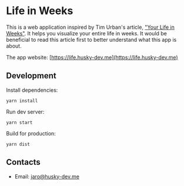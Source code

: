 # Life in Weeks

This is a web application inspired by Tim Urban's article, ["Your Life in Weeks"](https://waitbutwhy.com/2014/05/life-weeks.html). It helps you visualize your entire life in weeks. It would be beneficial to read this article first to better understand what this app is about.

The app website: [https://life.husky-dev.me](https://life.husky-dev.me)

## Development

Install dependencies:

```
yarn install
```

Run dev server:

```
yarn start
```

Build for production:

```
yarn dist
```

## Contacts

- Email: [jaro@husky-dev.me](mailto:jaro@husky-dev.me)

